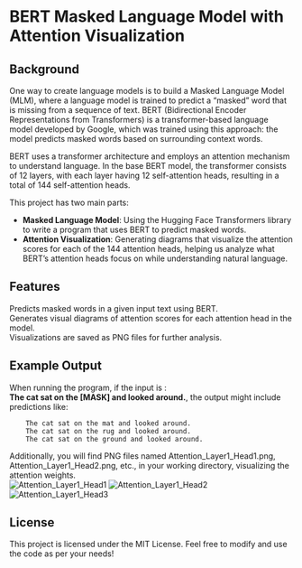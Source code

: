 # BERT Masked Language Model with Attention Visualization  

## Background    
One way to create language models is to build a Masked Language Model (MLM), where a language model is trained to predict a “masked” word that is missing from a sequence of text. BERT (Bidirectional Encoder Representations from Transformers) is a transformer-based language model developed by Google, which was trained using this approach: the model predicts masked words based on surrounding context words.  

BERT uses a transformer architecture and employs an attention mechanism to understand language. In the base BERT model, the transformer consists of 12 layers, with each layer having 12 self-attention heads, resulting in a total of 144 self-attention heads.  

This project has two main parts:  

- **Masked Language Model**: Using the Hugging Face Transformers library to write a program that uses BERT to predict masked words.
- **Attention Visualization**: Generating diagrams that visualize the attention scores for each of the 144 attention heads, helping us analyze what BERT’s attention heads focus on while understanding natural language.

## Features  
Predicts masked words in a given input text using BERT.  
Generates visual diagrams of attention scores for each attention head in the model.  
Visualizations are saved as PNG files for further analysis.  

## Example Output
When running the program, if the input is :  
**The cat sat on the [MASK] and looked around.**, the output might include predictions like:  

        The cat sat on the mat and looked around.  
        The cat sat on the rug and looked around.  
        The cat sat on the ground and looked around.  
        
Additionally, you will find PNG files named Attention_Layer1_Head1.png, Attention_Layer1_Head2.png, etc., in your working directory, visualizing the attention weights.  
![Attention_Layer1_Head1](https://github.com/user-attachments/assets/3c6e502a-f1b7-49ec-9c8e-8640f0ce5fff)
![Attention_Layer1_Head2](https://github.com/user-attachments/assets/0294aa6a-2c38-4551-bc43-18194af45f02)
![Attention_Layer1_Head3](https://github.com/user-attachments/assets/af364048-318f-4001-9bd7-65b2b47c5ec1)

## License  
This project is licensed under the MIT License. Feel free to modify and use the code as per your needs!  
